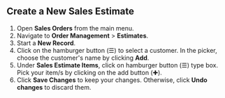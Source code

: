 ## Create a New Sales Estimate

1. Open **Sales Orders** from the main menu. 
2. Navigate to **Order Management** > **Estimates**.
3. Start a **New Record**.
4. Click on the hamburger button (☰) to select a customer. In the picker, choose the customer's name by clicking **Add**.
5. Under **Sales Estimate Items**, click on hamburger button (☰) type box. Pick your item/s by clicking on the add button (✚).
6. Click **Save Changes** to keep your changes. Otherwise, click **Undo changes** to discard them. 